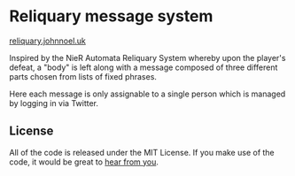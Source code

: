# Reliquary message system

[reliquary.johnnoel.uk](https://reliquary.johnnoel.uk/)

Inspired by the NieR Automata Reliquary System whereby upon the player's defeat, a "body" is left along with a message composed of three different parts chosen from lists of fixed phrases.

Here each message is only assignable to a single person which is managed by logging in via Twitter.

## License

All of the code is released under the MIT License. If you make use of the code, it would be great to [hear from you](https://twitter.com/ceetea_).
